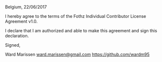 Belgium, 22/06/2017

I hereby agree to the terms of the Fothz Individual Contributor License
Agreement v1.0.

I declare that I am authorized and able to make this agreement and sign this
declaration.

Signed,

Ward Marissen ward.marissen@gmail.com https://github.com/wardm95

